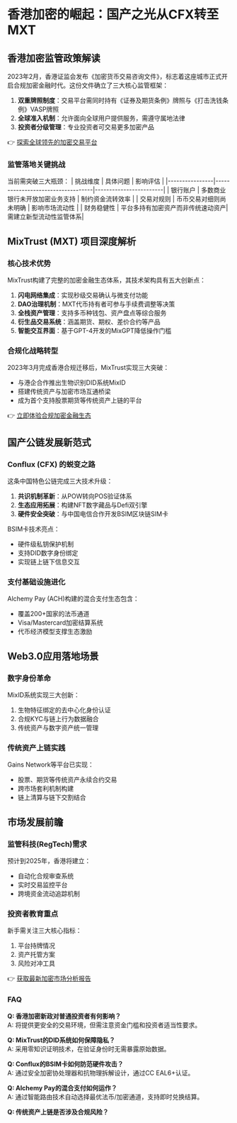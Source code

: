 # 香港加密的崛起：国产之光从CFX转至MXT

## 香港加密监管政策解读

2023年2月，香港证监会发布《加密货币交易咨询文件》，标志着这座城市正式开启合规加密金融时代。这份文件确立了三大核心监管框架：

1. **双重牌照制度**：交易平台需同时持有《证券及期货条例》牌照与《打击洗钱条例》VASP牌照
2. **全球准入机制**：允许面向全球用户提供服务，需遵守属地法律
3. **投资者分级管理**：专业投资者可交易更多加密产品

👉 [探索全球领先的加密交易平台](https://bit.ly/okx_welcome)

### 监管落地关键挑战
当前需突破三大瓶颈：
| 挑战维度       | 具体问题                          | 影响评估               |
|----------------|-----------------------------------|------------------------|
| 银行账户       | 多数商业银行未开放加密业务支持    | 制约资金流转效率       |
| 交易对规则     | 币币交易对细则尚未明确            | 影响市场流动性         |
| 财务稳健性     | 平台多持有加密资产而非传统速动资产| 需建立新型流动性监管体系|

## MixTrust (MXT) 项目深度解析

### 核心技术优势
MixTrust构建了完整的加密金融生态体系，其技术架构具有五大创新点：
1. **闪电网络集成**：实现秒级交易确认与微支付功能
2. **DAO治理机制**：MXT代币持有者可参与手续费调整等决策
3. **全栈资产管理**：支持多币种钱包、资产盘点等综合服务
4. **衍生品交易系统**：涵盖期货、期权、差价合约等产品
5. **智能交互界面**：基于GPT-4开发的MixGPT降低操作门槛

### 合规化战略转型
2023年3月完成香港合规迁移后，MixTrust实现三大突破：
- 与港企合作推出生物识别DID系统MixID
- 搭建传统资产与加密市场互通桥梁
- 成为首个支持股票期货等传统资产上链的平台

👉 [立即体验合规加密金融生态](https://bit.ly/okx_welcome)

## 国产公链发展新范式

### Conflux (CFX) 的蜕变之路
这条中国特色公链完成三大技术升级：
1. **共识机制革新**：从POW转向POS验证体系
2. **生态应用拓展**：构建NFT数字藏品与Defi双引擎
3. **硬件安全突破**：与中国电信合作开发BSIM区块链SIM卡

BSIM卡技术亮点：
- 硬件级私钥保护机制
- 支持DID数字身份绑定
- 实现链上链下信息交互

### 支付基础设施进化
Alchemy Pay (ACH)构建的混合支付生态包含：
- 覆盖200+国家的法币通道
- Visa/Mastercard加密结算系统
- 代币经济模型支撑生态激励

## Web3.0应用落地场景

### 数字身份革命
MixID系统实现三大创新：
1. 生物特征绑定的去中心化身份认证
2. 合规KYC与链上行为数据融合
3. 传统资产与数字资产统一管理

### 传统资产上链实践
Gains Network等平台已实现：
- 股票、期货等传统资产永续合约交易
- 跨市场套利机制构建
- 链上清算与链下交割结合

## 市场发展前瞻

### 监管科技(RegTech)需求
预计到2025年，香港将建立：
- 自动化合规审查系统
- 实时交易监控平台
- 跨境资金流动追踪机制

### 投资者教育重点
新手需关注三大核心指标：
1. 平台持牌情况
2. 资产托管方案
3. 风险对冲工具

👉 [获取最新加密市场分析报告](https://bit.ly/okx_welcome)

### FAQ

**Q: 香港加密新政对普通投资者有何影响？**  
A: 将提供更安全的交易环境，但需注意资金门槛和投资者适当性要求。

**Q: MixTrust的DID系统如何保障隐私？**  
A: 采用零知识证明技术，在验证身份时无需暴露原始数据。

**Q: Conflux的BSIM卡如何防范硬件攻击？**  
A: 通过安全加密协处理器和抗物理拆解设计，通过CC EAL6+认证。

**Q: Alchemy Pay的混合支付如何运作？**  
A: 通过智能路由技术自动选择最优法币/加密通道，支持即时兑换结算。

**Q: 传统资产上链是否涉及合规风险？**  